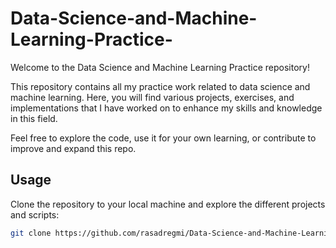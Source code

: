 # Data-Science-and-Machine-Learning-Practice-

Welcome to the Data Science and Machine Learning Practice repository!

This repository contains all my practice work related to data science and machine learning. Here, you will find various projects, exercises, and implementations that I have worked on to enhance my skills and knowledge in this field.

Feel free to explore the code, use it for your own learning, or contribute to improve and expand this repo.

## Usage
Clone the repository to your local machine and explore the different projects and scripts:

```bash
git clone https://github.com/rasadregmi/Data-Science-and-Machine-Learning-Practice-.git
